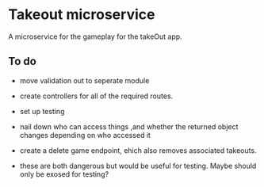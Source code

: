 # Takeout microservice
A microservice for the gameplay for the takeOut app. 

## To do

- move validation out to seperate module

- create controllers for all of the required routes. 

- set up testing

- nail down who can access things ,and whether the returned object changes depending on who accessed it

- create a delete game endpoint, ehich also removes associated takeouts.
- these are both dangerous but would be useful for testing. Maybe should only be exosed for testing?
